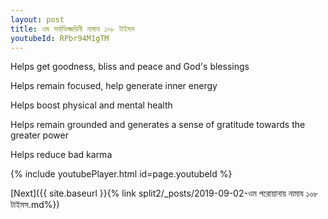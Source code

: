 ```yaml
---
layout: post
title: ওম সর্বাভিজ্জয়িনী নামায ১০৮ টাইমস
youtubeId: RPbr94M1gTM
---
```

 
 
Helps get goodness, bliss and peace and God's blessings
 
Helps remain focused, help generate inner energy 
 
Helps boost physical and mental health 
 
Helps remain grounded and generates a sense of gratitude towards the greater power 
 
Helps reduce bad karma
 
 
 
 


{% include youtubePlayer.html id=page.youtubeId %}
 
[Next]({{ site.baseurl }}{% link  split2/_posts/2019-09-02-ওম পরোয়ানায় নামায ১০৮ টাইমস.md%})
 
